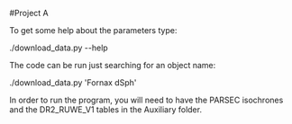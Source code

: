 #Project A

To get some help about the parameters type:

./download_data.py --help

The code can be run just searching for an object name:

./download_data.py 'Fornax dSph'

In order to run the program, you will need to have the PARSEC isochrones and the DR2_RUWE_V1 tables in the Auxiliary folder.
